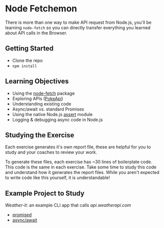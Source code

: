 # Node Fetchemon

There is more than one way to make API request from Node.js, you'll be learning `node-fetch` so you can directly transfer everything you learned about API calls in the Browser.

## Getting Started

- Clone the repo
- `npm install`

## Learning Objectives

- Using the [node-fetch](https://www.npmjs.com/package/node-fetch) package
- Exploring APIs ([PokeApi](https://pokeapi.co/))
- Understanding existing code
- Async/await vs. standard Promises
- Using the native Node.js [assert](https://nodejs.org/api/assert.html) module
- Logging & debugging async code in Node.js

## Studying the Exercise

Each exercise generates it's own report file, these are helpful for you to study and your coaches to review your work.

To generate these files, each exercise has ~30 lines of boilerplate code. This code is the same in each exercise. Take some time to study this code and understand how it generates the report files. While you aren't expected to write code like this yourself, it is understandable!

## Example Project to Study

_Weather-it_: an example CLI app that calls _api.weatherapi.com_

- [promised](https://github.com/HackYourFutureBelgium/web-apps/tree/staging/integrate/weather-it-promised)
- [async/await](https://github.com/HackYourFutureBelgium/web-apps/tree/staging/integrate/weather-it-async-await)
